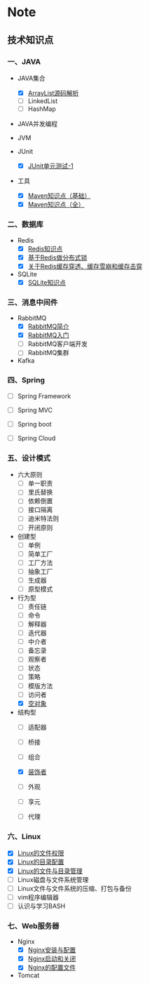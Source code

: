 # Note
## 技术知识点

### 一、JAVA
- JAVA集合
  - [x] <a href="/notes/20190710/ArrayList.md" target="_blank">ArrayList源码解析</a>
  - [ ] LinkedList
  - [ ] HashMap
  
- JAVA并发编程

- JVM

- JUnit
  - [x] <a href="/notes/20190820/JUnit单元测试.md" target="_blank">JUnit单元测试-1</a>

- 工具
  - [x] <a href="/notes/20190708/maven.md" target="_blank">Maven知识点（基础）</a>  
  - [x] <a href="/notes/20200428/maven2.md" target="_blank">Maven知识点（全）</a>  
  
### 二、数据库
- Redis  
  - [x] <a href="/notes/20190709/Redis.md" target="_blank">Redis知识点</a>  
  - [x] <a href="/notes/20190711/Redis分布式锁.md" target="_blank">基于Redis做分布式锁</a>
  - [x] <a href="/notes/20190711/关于Redis问题.md" target="_blank">关于Redis缓存穿透、缓存雪崩和缓存击穿</a>
- SQLite
  - [x] <a href="/notes/20191121/SQLite知识点.md" target="_blank">SQLite知识点</a>  

### 三、消息中间件
- RabbitMQ
  - [x] <a href="/notes/20190713/RabbitMQ简介.md" target="_blank">RabbitMQ简介</a>
  - [x] <a href="/notes/20190713/RabbitMQ入门.md" target="_blank">RabbitMQ入门</a>
  - [ ] RabbitMQ客户端开发
  - [ ] RabbitMQ集群
- Kafka


### 四、Spring
- [ ] Spring Framework
- [ ] Spring MVC
- [ ] Spring boot
- [ ] Spring Cloud


### 五、设计模式
- 六大原则
  - [ ] 单一职责
  - [ ] 里氏替换
  - [ ] 依赖倒置
  - [ ] 接口隔离
  - [ ] 迪米特法则
  - [ ] 开闭原则
- 创建型
  - [ ] 单例
  - [ ] 简单工厂
  - [ ] 工厂方法
  - [ ] 抽象工厂
  - [ ] 生成器
  - [ ] 原型模式

- 行为型
  - [ ] 责任链
  - [ ] 命令
  - [ ] 解释器
  - [ ] 迭代器
  - [ ] 中介者
  - [ ] 备忘录
  - [ ] 观察者
  - [ ] 状态
  - [ ] 策略
  - [ ] 模版方法
  - [ ] 访问者
  - [x] <a href="/notes/20190809/空对象模式.md" target="_blank">空对象</a>  

- 结构型
  - [ ] 适配器
  - [ ] 桥接
  - [ ] 组合
  - [x] <a href="/notes/20190809/装饰者模式.md" target="_blank">装饰者</a>  
  - [ ] 外观
  - [ ] 享元
  - [ ] 代理
  
  
### 六、Linux
- [x] <a href="/notes/20190725/Linux的文件权限.md" target="_blank">Linux的文件权限</a>  
- [x] <a href="/notes/20190726/Linux的目录配置.md" target="_blank">Linux的目录配置</a>  
- [x] <a href="/notes/20190730/Linux的文件与目录管理.md" target="_blank">Linux的文件与目录管理</a>  
- [ ] Linux磁盘与文件系统管理  
- [ ] Linux文件与文件系统的压缩、打包与备份
- [ ] vim程序编辑器
- [ ] 认识与学习BASH

### 七、Web服务器
- Nginx
  - [x] <a href="/notes/20191122/Nginx安装与配置.md" target="_blank">Nginx安装与配置</a>  
  - [x] <a href="/notes/20191122/Nginx启动和关闭.md" target="_blank">Nginx启动和关闭</a>  
  - [x] <a href="/notes/20191125/Nginx的配置文件.md" target="_blank">Nginx的配置文件</a>  
- Tomcat


